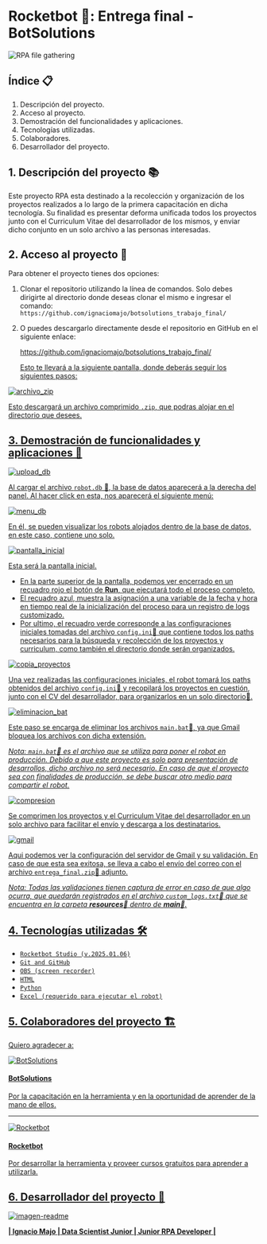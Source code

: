 # Rocketbot 🚀: Entrega final - BotSolutions

![RPA file gathering](https://github.com/user-attachments/assets/4e349183-8e01-4355-b3a5-cd36a9a20618)

## Índice 📋

1. Descripción del proyecto.
2. Acceso al proyecto.
3. Demostración del funcionalidades y aplicaciones.
4. Tecnologías utilizadas.
5. Colaboradores.
6. Desarrollador del proyecto.

## 1. Descripción del proyecto 📚

Este proyecto RPA esta destinado a la recolección y organización de los proyectos realizados a lo largo de la primera capacitación en dicha tecnología. Su finalidad es presentar deforma unificada todos los proyectos junto con el Curriculum Vitae del desarrollador de los mismos, y enviar dicho conjunto en un solo archivo a las personas interesadas.

## 2. Acceso al proyecto 📂

Para obtener el proyecto tienes dos opciones:

1. Clonar el repositorio utilizando la línea de comandos. Solo debes dirigirte al directorio donde deseas clonar el mismo e ingresar el comando:
   `https://github.com/ignaciomajo/botsolutions_trabajo_final/`

2. O puedes descargarlo directamente desde el repositorio en GitHub en el siguiente enlace:
   <p><a href="https://github.com/ignaciomajo/botsolutions_trabajo_final/">https://github.com/ignaciomajo/botsolutions_trabajo_final/</p>

   Esto te llevará a la siguiente pantalla, donde deberás seguir los siguientes pasos:
   
![archivo_zip](https://github.com/user-attachments/assets/f93395f8-fffc-494a-8bc6-206b29bd2d50)


Esto descargará un archivo comprimido `.zip`, que podras alojar en el directorio que desees.

## 3. Demostración de funcionalidades y aplicaciones 📝

![upload_db](https://github.com/user-attachments/assets/4073d788-ef25-4033-b118-5f6854aad413)

Al cargar el archivo `robot.db` 📄, la base de datos aparecerá a la derecha del panel. Al hacer click en esta, nos aparecerá el siguiente menú:

![menu_db](https://github.com/user-attachments/assets/af804a10-eed9-48ed-b529-2c71ad0b9e25)

En él, se pueden visualizar los robots alojados dentro de la base de datos, en este caso, contiene uno solo.

![pantalla_inicial](https://github.com/user-attachments/assets/5482854a-601b-45be-bdb2-20483d64cf84)

Esta será la pantalla inicial.

* En la parte superior de la pantalla, podemos ver encerrado en un recuadro rojo el botón de **Run**, que ejecutará todo el proceso completo.
* El recuadro azul, muestra la asignación a una variable de la fecha y hora en tiempo real de la inicialización del proceso para un registro de logs customizado.
* Por ultimo, el recuadro verde corresponde a las configuraciones iniciales tomadas del archivo `config.ini`📄 que contiene todos los paths necesarios para la búsqueda y recolección de los proyectos y curriculum, como también el directorio donde serán organizados.

![copia_proyectos](https://github.com/user-attachments/assets/7c60479e-2774-4894-8b44-75fe956ad251)

Una vez realizadas las configuraciones iniciales, el robot tomará los paths obtenidos del archivo `config.ini`📄 y recopilará los proyectos en cuestión, junto con el CV del desarrollador, para organizarlos en un solo directorio📁.

![eliminacion_bat](https://github.com/user-attachments/assets/f280a333-0aa7-4f1a-b388-ce1536225a1e)

Este paso se encarga de eliminar los archivos `main.bat`💾, ya que Gmail bloquea los archivos con dicha extensión. 

*Nota: `main.bat`💾 es el archivo que se utiliza para poner el robot en producción. Debido a que este proyecto es solo para presentación de desarrollos, dicho archivo no será necesario. En caso de que el proyecto sea con finalidades de producción, se debe buscar otro medio para compartir el robot.*

![compresion](https://github.com/user-attachments/assets/a72128f1-c011-40e6-a9a7-087d7a5a000c)

Se comprimen los proyectos y el Curriculum Vitae del desarrollador en un solo archivo para facilitar el envío y descarga a los destinatarios.

![gmail](https://github.com/user-attachments/assets/67450a06-7ace-4fd6-82c8-1c896950dc7d)

Aqui podemos ver la configuración del servidor de Gmail y su validación. En caso de que esta sea exitosa, se lleva a cabo el envío del correo con el archivo `entrega_final.zip`📁 adjunto.


*Nota: Todas las validaciones tienen captura de error en caso de que algo ocurra, que quedarán registrados en el archivo `custom_logs.txt`📄 que se encuentra en la carpeta **resources**📁 dentro de **main**📁.*


## 4. Tecnologías utilizadas 🛠️

* `Rocketbot Studio (v.2025.01.06)`
* `Git and GitHub`
* `OBS (screen recorder)`
* `HTML`
* `Python`
* `Excel (requerido para ejecutar el robot)`

## 5. Colaboradores del proyecto 🏗️

Quiero agradecer a:

![BotSolutions](https://github.com/user-attachments/assets/4dda0262-5b97-4b60-a692-db5aa7825d4b)

#### BotSolutions

Por la capacitación en la herramienta y en la oportunidad de aprender de la mano de ellos.

------------------------------------------------------------------------------------------------------
![Rocketbot](https://github.com/user-attachments/assets/5e61e12c-8fe3-4505-8463-0cf648ecda96)

#### Rocketbot

Por desarrollar la herramienta y proveer cursos gratuitos para aprender a utilizarla.


## 6. Desarrollador del proyecto 👷

![imagen-readme](https://github.com/user-attachments/assets/133bc743-0424-4120-a7a6-7245d2f28f8c)

**| Ignacio Majo | Data Scientist Junior | Junior RPA Developer |**
